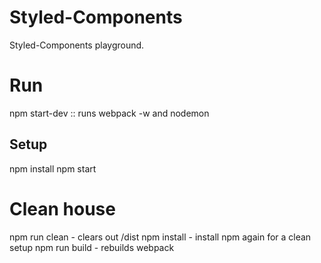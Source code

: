 # Styled-Components

Styled-Components playground.

# Run
npm start-dev :: runs webpack -w and nodemon

## Setup

npm install
npm start

# Clean house

npm run clean - clears out /dist
npm install - install npm again for a clean setup
npm run build - rebuilds webpack


